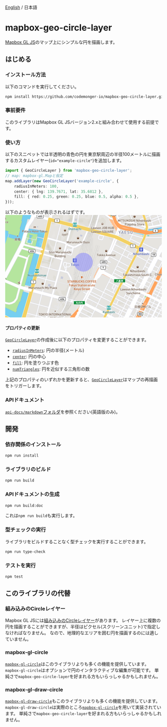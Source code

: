 [English](./README.md) / 日本語

# mapbox-geo-circle-layer

[Mapbox GL JS](https://docs.mapbox.com/mapbox-gl-js/guides/)のマップ上にシンプルな円を描画します。

## はじめる

### インストール方法

以下のコマンドを実行してください。
```sh
npm install https://github.com/codemonger-io/mapbox-geo-circle-layer.git#v0.1.0
```

### 事前要件

このライブラリはMapbox GL JSバージョン2.xと組み合わせて使用する前提です。

### 使い方

以下のスニペットでは半透明の青色の円を東京駅周辺の半径100メートルに描画するカスタムレイヤー(`id="example-circle"`)を追加します。
```ts
import { GeoCircleLayer } from 'mapbox-geo-circle-layer';
// map: mapbox-gl.Mapと仮定
map.addLayer(new GeoCircleLayer('example-circle', {
    radiusInMeters: 100,
    center: { lng: 139.7671, lat: 35.6812 },
    fill: { red: 0.25, green: 0.25, blue: 0.5, alpha: 0.5 },
}));
```

以下のようなものが表示されるはずです。
![円の例](./example-circle.png)

#### プロパティの更新

[`GeoCircleLayer`](./api-docs/markdown/mapbox-geo-circle-layer.geocirclelayer.md)の作成後に以下のプロパティを変更することができます。
- [`radiusInMeters`](./api-docs/markdown/mapbox-geo-circle-layer.geocirclelayer.radiusinmeters.md): 円の半径(メートル)
- [`center`](./api-docs/markdown/mapbox-geo-circle-layer.geocirclelayer.center.md): 円の中心
- [`fill`](./api-docs/markdown/mapbox-geo-circle-layer.geocirclelayer.fill.md): 円を塗りつぶす色
- [`numTriangles`](./api-docs/markdown/mapbox-geo-circle-layer.geocirclelayer.numtriangles.md): 円を近似する三角形の数

上記のプロパティのいずれかを更新すると、[`GeoCircleLayer`](./api-docs/markdown/mapbox-geo-circle-layer.geocirclelayer.md)はマップの再描画をトリガーします。

### APIドキュメント

[`api-docs/markdown`フォルダ](./api-docs/markdown/index.md)を参照ください(英語版のみ)。

## 開発

### 依存関係のインストール

```sh
npm run install
```

### ライブラリのビルド

```sh
npm run build
```

### APIドキュメントの生成

```sh
npm run build:doc
```

これは`npm run build`も実行します。

### 型チェックの実行

ライブラリをビルドすることなく型チェックを実行することができます。

```sh
npm run type-check
```

### テストを実行

```sh
npm test
```

## このライブラリの代替

### 組み込みのCircleレイヤー

Mapbox GL JSには[組み込みのCircleレイヤー](https://docs.mapbox.com/mapbox-gl-js/style-spec/layers/#circle)があります。
レイヤー上に複数の円を描画することができますが、半径はピクセル(スクリーンユニット)で指定しなければなりません。
なので、地理的なエリアを囲む円を描画するのには適していません。

### mapbox-gl-circle

[`mapbox-gl-circle`](https://github.com/smithmicro/mapbox-gl-circle)はこのライブラリよりも多くの機能を提供しています。
`mapbox-gl-circle`はオプションで円のインタラクティブな編集が可能です。
単純さで`mapbox-geo-circle-layer`を好まれる方もいらっしゃるかもしれません。

### mapbox-gl-draw-circle

[`mapbox-gl-draw-circle`](https://github.com/iamanvesh/mapbox-gl-draw-circle)もこのライブラリよりも多くの機能を提供しています。
`mapbox-gl-draw-circle`は実際のところ[`mapbox-gl-circle`](#mapbox-gl-circle)を用いて実装されています。
単純さで`mapbox-geo-circle-layer`を好まれる方もいらっしゃるかもしれません。